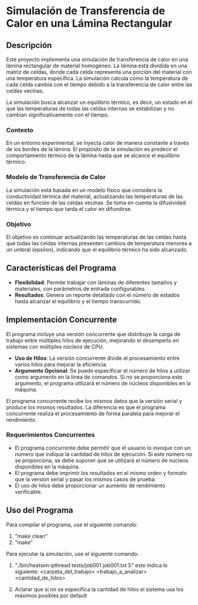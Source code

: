 # Simulación de Transferencia de Calor en una Lámina Rectangular

## Descripción

Este proyecto implementa una simulación de transferencia de calor en una lámina rectangular de material homogéneo. La lámina está dividida en una matriz de celdas, donde cada celda representa una porción del material con una temperatura específica. La simulación calcula cómo la temperatura de cada celda cambia con el tiempo debido a la transferencia de calor entre las celdas vecinas.

La simulación busca alcanzar un equilibrio térmico, es decir, un estado en el que las temperaturas de todas las celdas internas se estabilizan y no cambian significativamente con el tiempo.

### Contexto

En un entorno experimental, se inyecta calor de manera constante a través de los bordes de la lámina. El propósito de la simulación es predecir el comportamiento térmico de la lámina hasta que se alcance el equilibrio térmico.

### Modelo de Transferencia de Calor

La simulación está basada en un modelo físico que considera la conductividad térmica del material, actualizando las temperaturas de las celdas en función de las celdas vecinas. Se toma en cuenta la difusividad térmica y el tiempo que tarda el calor en difundirse.

### Objetivo

El objetivo es continuar actualizando las temperaturas de las celdas hasta que todas las celdas internas presenten cambios de temperatura menores a un umbral (epsilon), indicando que el equilibrio térmico ha sido alcanzado.

## Características del Programa

- **Flexibilidad**: Permite trabajar con láminas de diferentes tamaños y materiales, con parámetros de entrada configurables.
- **Resultados**: Genera un reporte detallado con el número de estados hasta alcanzar el equilibrio y el tiempo transcurrido.

## Implementación Concurrente

El programa incluye una versión concurrente que distribuye la carga de trabajo entre múltiples hilos de ejecución, mejorando el desempeño en sistemas con múltiples núcleos de CPU.

- **Uso de Hilos**: La versión concurrente divide el procesamiento entre varios hilos para mejorar la eficiencia.
- **Argumento Opcional**: Se puede especificar el número de hilos a utilizar como argumento en la línea de comandos. Si no se proporciona este argumento, el programa utilizará el número de núcleos disponibles en la máquina.

El programa concurrente recibe los mismos datos que la versión serial y produce los mismos resultados. La diferencia es que el programa concurrente realiza el procesamiento de forma paralela para mejorar el rendimiento.

### Requerimientos Concurrentes

- El programa concurrente debe permitir que el usuario lo invoque con un número que indique la cantidad de hilos de ejecución. Si este número no se proporciona, se debe suponer que se utilizará el número de núcleos disponibles en la máquina.
- El programa debe imprimir los resultados en el mismo orden y formato que la versión serial y pasar los mismos casos de prueba. 
- El uso de hilos debe proporcionar un aumento de rendimiento verificable.

## Uso del Programa

Para compilar el programa, use el siguiente comando:

1. "make clean"
2. "make"

Para ejecutar la simulación, use el siguiente comando:

1. "./bin/heatsim-pthread tests/job001 job001.txt 5" esto indica lo siguiente:  <ejecutable> <carpeta_del_trabajo> <trabajo_a_analizar> <cantidad_de_hilos>

2. Aclarar que si no se especifica la cantidad de hilos el sistema usa los máximos posibles por default

